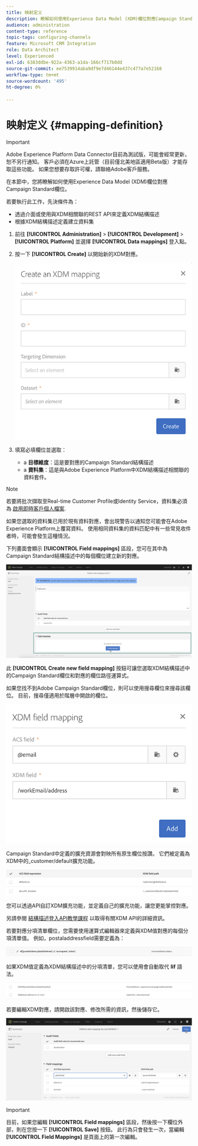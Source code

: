 ```yaml
---
title: 映射定义
description: 瞭解如何使用Experience Data Model (XDM)欄位對應Campaign Standard欄位。
audience: administration
content-type: reference
topic-tags: configuring-channels
feature: Microsoft CRM Integration
role: Data Architect
level: Experienced
exl-id: 6383ddbe-922a-4363-a1da-166cf717b0dd
source-git-commit: ee7539914aba9df9e7d46144e437c477a7e52168
workflow-type: tm+mt
source-wordcount: '495'
ht-degree: 0%

---
```


# 映射定义 {#mapping-definition}

>[!IMPORTANT]
>
>Adobe Experience Platform Data Connector目前為測試版，可能會經常更新，恕不另行通知。 客戶必須在Azure上託管（目前僅北美地區適用Beta版）才能存取這些功能。 如果您想要存取許可權，請聯絡Adobe客戶服務。

在本節中，您將瞭解如何使用Experience Data Model (XDM)欄位對應Campaign Standard欄位。

若要執行此工作，先決條件為：

* 透過介面或使用與XDM相關聯的REST API來定義XDM結構描述
* 根據XDM結構描述定義建立資料集

1. 前往 **[!UICONTROL Administration]** > **[!UICONTROL Development]** > **[!UICONTROL Platform]** 並選擇 **[!UICONTROL Data mappings]** 登入點。

1. 按一下 **[!UICONTROL Create]** 以開始新的XDM對應。

   ![](assets/aep_createmapping.png)

1. 填寫必填欄位並選取：

   * a **目標維度**：這是要對應的Campaign Standard結構描述
   * a **資料集**：這是與Adobe Experience Platform中XDM結構描述相關聯的資料套件。

>[!NOTE]
>
>若要將批次擷取至Real-time Customer Profile或Identity Service，資料集必須為 [啟用即時客戶個人檔案](https://experienceleague.adobe.com/docs/experience-platform/rtcdp/intro/get-started.html).
>
>如果您選取的資料集已用於現有資料對應，會出現警告以通知您可能會在Adobe Experience Platform上覆寫資料。 使用相同資料集的資料匹配中有一些常見收件者時，可能會發生這種情況。

下列畫面會顯示 **[!UICONTROL Field mappings]** 區段，您可在其中為Campaign Standard結構描述中的每個欄位建立新的對應。

![](assets/aep_fieldmappings.png)

此 **[!UICONTROL Create new field mapping]** 按鈕可讓您選取XDM結構描述中的Campaign Standard欄位和對應的欄位路徑運算式。

如果您找不到Adobe Campaign Standard欄位，則可以使用搜尋欄位來搜尋該欄位。 目前，搜尋僅適用於階層中開啟的欄位。

![](assets/aep_mapfield.png)

Campaign Standard中定義的擴充資源會對映所有原生欄位按讚。 它們被定義為XDM中的_customer/default擴充功能。

![](assets/aep_fieldscusmapping.png)

您可以透過API自訂XDM擴充功能，並定義自己的擴充功能，讓您更能掌控對應。

另請參閱 [結構描述登入API教學課程](https://experienceleague.adobe.com/docs/experience-platform/xdm/api/getting-started.html) 以取得有關XDM API的詳細資訊。

若要對應分項清單欄位，您需要使用運算式編輯器來定義與XDM值對應的每個分項清單值。 例如，postaladdressfield需要定義為：

![](assets/aep_enummapping.png)

如果XDM值定義為XDM結構描述中的分項清單，您可以使用會自動取代 **lif** 語法。

![](assets/aep_enummappingexdm.png)

若要編輯XDM對應，請開啟該對應、修改所需的資訊，然後儲存它。

![](assets/aep_editmapping.png)

>[!IMPORTANT]
>
>目前，如果您編輯 **[!UICONTROL Field mappings]** 區段，然後按一下欄位外部，則在您按一下 **[!UICONTROL Save]** 按鈕。 此行為只會發生一次，當編輯 **[!UICONTROL Field Mappings]** 是頁面上的第一次編輯。
